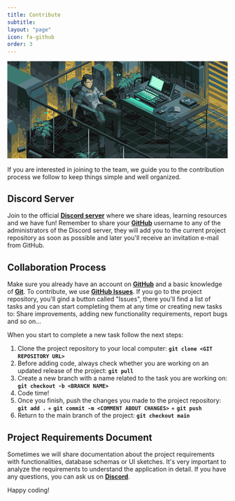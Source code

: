 ```yaml
---
title: Contribute
subtitle:
layout: "page"
icon: fa-github
order: 3
---
```


<img src="./assets/images/contribution_pic.gif" alt="A pixel art man sitting in a porch with a computer" />

If you are interested in joining to the team, we guide you to the contribution process we follow to keep things simple and well organized.

## Discord Server
Join to the official **[Discord server](https://discord.gg/FtSPkuyhGB)** where we share ideas, learning resources and we have fun!
Remember to share your **[GitHub](https://github.com)** username to any of the administrators of the Discord server, they will add you to the current
project repository as soon as possible and later you'll receive an invitation e-mail from GitHub.

## Collaboration Process
Make sure you already have an account on **[GitHub](https://github.com)** and a basic knowledge of **[Git](https://git-scm.com)**.
To contribute, we use **[GitHub Issues](https://docs.github.com/en/issues/tracking-your-work-with-issues)**. If you go to the project repository,
you'll gind a button called "Issues", there you'll find a list of tasks and you can start completing them at any time or creating new tasks to:
Share improvements, adding new functionality requirements, report bugs and so on...

When you start to complete a new task follow the next steps:

1. Clone the project repository to your local computer:
**`git clone <GIT REPOSITORY URL>`**
2. Before adding code, always check whether you are working on an updated release of the project:
**`git pull`**
3. Create a new branch with a name related to the task you are working on:
**`git checkout -b <BRANCH NAME>`**
4. Code time!
5. Once you finish, push the changes you made to the project repository:
**`git add .`** + **`git commit -m <COMMENT ABOUT CHANGES>`** + **`git push`**
6. Return to the main branch of the project:
**`git checkout main`**

## Project Requirements Document
Sometimes we will share documentation about the project requirements with functionalities, database schemas or UI sketches. It's very important to analyze the requirements to understand the application in detail. If you have any questions, you can ask us on **[Discord](https://discord.gg/FtSPkuyhGB)**.

Happy coding!